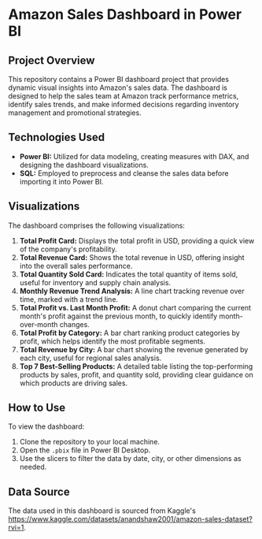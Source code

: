 # Amazon Sales Dashboard in Power BI

## Project Overview

This repository contains a Power BI dashboard project that provides dynamic visual insights into Amazon's sales data. The dashboard is designed to help the sales team at Amazon track performance metrics, identify sales trends, and make informed decisions regarding inventory management and promotional strategies.

## Technologies Used

- **Power BI:** Utilized for data modeling, creating measures with DAX, and designing the dashboard visualizations.
- **SQL:** Employed to preprocess and cleanse the sales data before importing it into Power BI.

## Visualizations

The dashboard comprises the following visualizations:

1. **Total Profit Card:** Displays the total profit in USD, providing a quick view of the company's profitability.
2. **Total Revenue Card:** Shows the total revenue in USD, offering insight into the overall sales performance.
3. **Total Quantity Sold Card:** Indicates the total quantity of items sold, useful for inventory and supply chain analysis.
4. **Monthly Revenue Trend Analysis:** A line chart tracking revenue over time, marked with a trend line.
5. **Total Profit vs. Last Month Profit:** A donut chart comparing the current month's profit against the previous month, to quickly identify month-over-month changes.
6. **Total Profit by Category:** A bar chart ranking product categories by profit, which helps identify the most profitable segments.
7. **Total Revenue by City:** A bar chart showing the revenue generated by each city, useful for regional sales analysis.
8. **Top 7 Best-Selling Products:** A detailed table listing the top-performing products by sales, profit, and quantity sold, providing clear guidance on which products are driving sales.

## How to Use

To view the dashboard:
1. Clone the repository to your local machine.
2. Open the `.pbix` file in Power BI Desktop.
3. Use the slicers to filter the data by date, city, or other dimensions as needed.

## Data Source

The data used in this dashboard is sourced from Kaggle's https://www.kaggle.com/datasets/anandshaw2001/amazon-sales-dataset?rvi=1.

